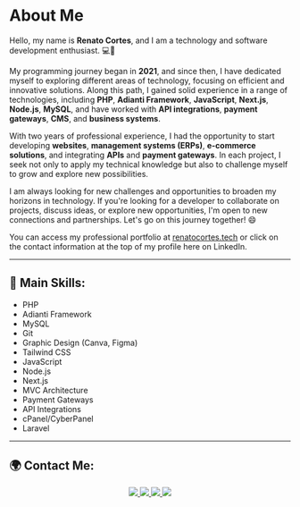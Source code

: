 # About Me

Hello, my name is **Renato Cortes**, and I am a technology and software development enthusiast. 💻🚀

My programming journey began in **2021**, and since then, I have dedicated myself to exploring different areas of technology, focusing on efficient and innovative solutions. Along this path, I gained solid experience in a range of technologies, including **PHP**, **Adianti Framework**, **JavaScript**, **Next.js**, **Node.js**, **MySQL**, and have worked with **API integrations**, **payment gateways**, **CMS**, and **business systems**.

With two years of professional experience, I had the opportunity to start developing **websites**, **management systems (ERPs)**, **e-commerce solutions**, and integrating **APIs** and **payment gateways**. In each project, I seek not only to apply my technical knowledge but also to challenge myself to grow and explore new possibilities.

I am always looking for new challenges and opportunities to broaden my horizons in technology. If you're looking for a developer to collaborate on projects, discuss ideas, or explore new opportunities, I'm open to new connections and partnerships. Let's go on this journey together! 😄

You can access my professional portfolio at [renatocortes.tech](https://www.renatocortes.tech) or click on the contact information at the top of my profile here on LinkedIn.

---

## 🔧 **Main Skills**:
- PHP
- Adianti Framework
- MySQL
- Git
- Graphic Design (Canva, Figma)
- Tailwind CSS
- JavaScript
- Node.js
- Next.js
- MVC Architecture
- Payment Gateways
- API Integrations
- cPanel/CyberPanel
- Laravel

---

## 🌍 **Contact Me**:

<p align="center">
  <a href="https://www.seusite.com" target="_blank">
    <img src="https://img.shields.io/badge/Website-000000?style=for-the-badge&logo=google-chrome&logoColor=white" />
  </a>
  <a href="https://www.linkedin.com/in/seunome" target="_blank">
    <img src="https://img.shields.io/badge/LinkedIn-0A66C2?style=for-the-badge&logo=linkedin&logoColor=white" />
  </a>
  <a href="https://wa.me/55xxxxxxxxxx" target="_blank">
    <img src="https://img.shields.io/badge/WhatsApp-25D366?style=for-the-badge&logo=whatsapp&logoColor=white" />
  </a>
  <a href="https://www.instagram.com/seunome" target="_blank">
    <img src="https://img.shields.io/badge/Instagram-E4405F?style=for-the-badge&logo=instagram&logoColor=white" />
  </a>
</p>
